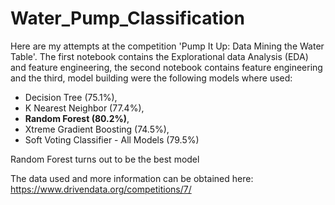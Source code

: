 # Water_Pump_Classification
Here are my attempts at the competition 'Pump It Up: Data Mining the Water Table'. The first notebook contains the Explorational data Analysis (EDA) and feature engineering, the second notebook contains feature engineering and the third, model building were the following models where used:
* Decision Tree (75.1%),
* K Nearest Neighbor  (77.4%),
* **Random Forest     (80.2%)**,
* Xtreme Gradient Boosting (74.5%),
* Soft Voting Classifier - All Models (79.5%)

Random Forest turns out to be the best model

The data used and more information can be obtained here: https://www.drivendata.org/competitions/7/
